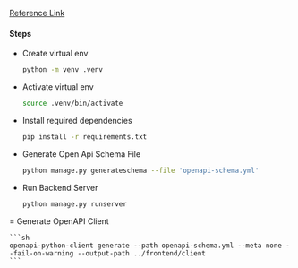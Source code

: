 [Reference Link](https://www.django-rest-framework.org/api-guide/schemas/)

#### Steps

- Create virtual env

    ```sh
    python -m venv .venv
    ```

- Activate virtual env

    ```sh
    source .venv/bin/activate
    ```

- Install required dependencies

    ```sh
    pip install -r requirements.txt
    ```

- Generate Open Api Schema File
    
    ```sh
    python manage.py generateschema --file 'openapi-schema.yml'
    ```

- Run Backend Server
    
    ```sh
    python manage.py runserver
    ```

= Generate OpenAPI Client 

    ```sh
    openapi-python-client generate --path openapi-schema.yml --meta none --fail-on-warning --output-path ../frontend/client
    ```